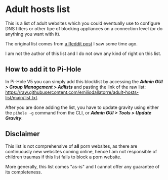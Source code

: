 # Adult hosts list

This is a list of adult websites which you could eventually use to configure DNS filters or other tipe of blocking appliances on a connection level (or do anything you want with it).

The original list comes from [a Reddit post](https://www.reddit.com/r/NoFap/comments/6cplet/updated_may_2017_host_file_to_block_10848_porn/) I saw some time ago.

I am not the author of this list and I do not own any kind of right on this list.

## How to add it to Pi-Hole

In Pi-Hole V5 you can simply add this blocklist by accessing the ***Admin GUI > Group Management > Adlists*** and pasting the link of the raw list: https://raw.githubusercontent.com/emiliodallatorre/adult-hosts-list/main/list.txt.

After you are done adding the list, you have to update gravity using either the `pihole -g` command from the CLI, or ***Admin GUI > Tools > Update Gravity***.

## Disclaimer

This list is not comprehensive of **all** porn websites, as there are continuously new websites coming online, hence I am not responsible of children traumas if this list fails to block a porn website.

More generally, this list comes "as-is" and I cannot offer any guarantee of its completeness.
